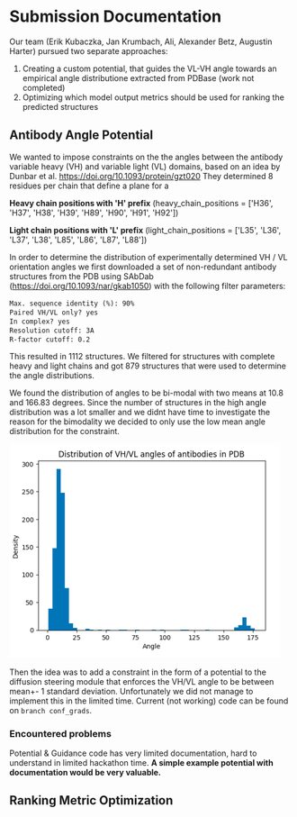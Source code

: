 # Submission Documentation
Our team (Erik Kubaczka, Jan Krumbach, Ali, Alexander Betz, Augustin Harter) pursued two separate approaches:
1. Creating a custom potential, that guides the VL-VH angle towards an empirical angle distributione extracted from PDBase (work not completed)
2. Optimizing which model output metrics should be used for ranking the predicted structures

## Antibody Angle Potential
We wanted to impose constraints on the the angles between the antibody variable heavy (VH) and variable light (VL) domains, based on an idea by
Dunbar et al. https://doi.org/10.1093/protein/gzt020
They determined 8 residues per chain that define a plane for a

**Heavy chain positions with 'H' prefix**
(heavy_chain_positions = ['H36', 'H37', 'H38', 'H39', 'H89', 'H90', 'H91', 'H92'])

**Light chain positions with 'L' prefix**
(light_chain_positions = ['L35', 'L36', 'L37', 'L38', 'L85', 'L86', 'L87', 'L88'])

In order to determine the distribution of experimentally determined VH / VL orientation angles we first downloaded a set of non-redundant antibody structures from the PDB using SAbDab (https://doi.org/10.1093/nar/gkab1050) with the following filter parameters:
```
Max. sequence identity (%): 90%
Paired VH/VL only? yes
In complex? yes
Resolution cutoff: 3A
R-factor cutoff: 0.2
```

This resulted in 1112 structures. We filtered for structures with complete heavy and light chains and got 879 structures that were used to determine the angle distributions.

We found the distribution of angles to be bi-modal with two means at 10.8 and 166.83 degrees. Since the number of structures in the high angle distribution was a lot smaller and we didnt have time to investigate the reason for the bimodality we decided to only use the low mean angle distribution for the constraint.

![Histogram over VL/HL angle distributions](angle_hist.png)

Then the idea was to add a constraint in the form of a potential to the diffusion steering module that enforces the VH/VL angle to be between 
mean+- 1 standard deviation. Unfortunately we did not manage to implement this in the limited time. Current (not working) code can be found on `branch conf_grads`.

### Encountered problems

Potential & Guidance code has very limited documentation, hard to understand in limited hackathon time. **A simple example potential with documentation would be very valuable.**

## Ranking Metric Optimization




